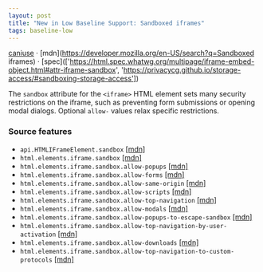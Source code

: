 ```yaml
---
layout: post
title: "New in Low Baseline Support: Sandboxed iframes"
tags: baseline-low
---
```


[caniuse](https://caniuse.com/?search=iframe-sandbox) · [mdn](https://developer.mozilla.org/en-US/search?q=Sandboxed iframes) · [spec](['https://html.spec.whatwg.org/multipage/iframe-embed-object.html#attr-iframe-sandbox', 'https://privacycg.github.io/storage-access/#sandboxing-storage-access'])

The `sandbox` attribute for the `<iframe>` HTML element sets many security restrictions on the iframe, such as preventing form submissions or opening modal dialogs. Optional `allow-` values relax specific restrictions.

### Source features

- ``api.HTMLIFrameElement.sandbox`` [[mdn]](https://developer.mozilla.org/en-US/search?q=api.HTMLIFrameElement.sandbox)
- ``html.elements.iframe.sandbox`` [[mdn]](https://developer.mozilla.org/en-US/search?q=html.elements.iframe.sandbox)
- ``html.elements.iframe.sandbox.allow-popups`` [[mdn]](https://developer.mozilla.org/en-US/search?q=html.elements.iframe.sandbox.allow-popups)
- ``html.elements.iframe.sandbox.allow-forms`` [[mdn]](https://developer.mozilla.org/en-US/search?q=html.elements.iframe.sandbox.allow-forms)
- ``html.elements.iframe.sandbox.allow-same-origin`` [[mdn]](https://developer.mozilla.org/en-US/search?q=html.elements.iframe.sandbox.allow-same-origin)
- ``html.elements.iframe.sandbox.allow-scripts`` [[mdn]](https://developer.mozilla.org/en-US/search?q=html.elements.iframe.sandbox.allow-scripts)
- ``html.elements.iframe.sandbox.allow-top-navigation`` [[mdn]](https://developer.mozilla.org/en-US/search?q=html.elements.iframe.sandbox.allow-top-navigation)
- ``html.elements.iframe.sandbox.allow-modals`` [[mdn]](https://developer.mozilla.org/en-US/search?q=html.elements.iframe.sandbox.allow-modals)
- ``html.elements.iframe.sandbox.allow-popups-to-escape-sandbox`` [[mdn]](https://developer.mozilla.org/en-US/search?q=html.elements.iframe.sandbox.allow-popups-to-escape-sandbox)
- ``html.elements.iframe.sandbox.allow-top-navigation-by-user-activation`` [[mdn]](https://developer.mozilla.org/en-US/search?q=html.elements.iframe.sandbox.allow-top-navigation-by-user-activation)
- ``html.elements.iframe.sandbox.allow-downloads`` [[mdn]](https://developer.mozilla.org/en-US/search?q=html.elements.iframe.sandbox.allow-downloads)
- ``html.elements.iframe.sandbox.allow-top-navigation-to-custom-protocols`` [[mdn]](https://developer.mozilla.org/en-US/search?q=html.elements.iframe.sandbox.allow-top-navigation-to-custom-protocols)
